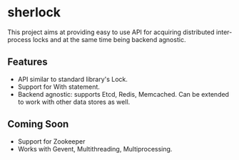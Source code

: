 # sherlock

This project aims at providing easy to use API for acquiring distributed
inter-process locks and at the same time being backend agnostic.

## Features

* API similar to standard library's Lock.
* Support for With statement.
* Backend agnostic: supports Etcd, Redis, Memcached. Can be extended to
  work with other data stores as well.

## Coming Soon

* Support for Zookeeper
* Works with Gevent, Multithreading, Multiprocessing.
